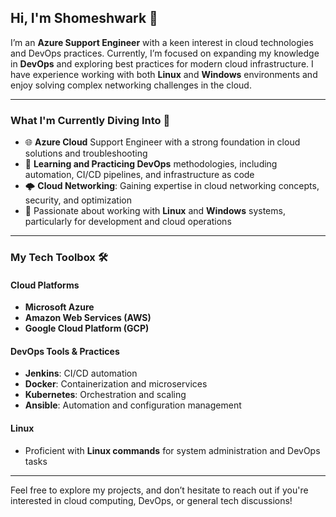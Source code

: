 ## Hi, I'm Shomeshwark 👋

I’m an **Azure Support Engineer** with a keen interest in cloud technologies and DevOps practices. Currently, I’m focused on expanding my knowledge in **DevOps** and exploring best practices for modern cloud infrastructure. I have experience working with both **Linux** and **Windows** environments and enjoy solving complex networking challenges in the cloud.

---

### What I'm Currently Diving Into 🌊
- 🌐 **Azure Cloud** Support Engineer with a strong foundation in cloud solutions and troubleshooting
- 🚀 **Learning and Practicing DevOps** methodologies, including automation, CI/CD pipelines, and infrastructure as code
- 🌩 **Cloud Networking**: Gaining expertise in cloud networking concepts, security, and optimization
- 🐧 Passionate about working with **Linux** and **Windows** systems, particularly for development and cloud operations

---

### My Tech Toolbox 🛠️

#### **Cloud Platforms**  
- **Microsoft Azure**  
- **Amazon Web Services (AWS)**  
- **Google Cloud Platform (GCP)**  

#### **DevOps Tools & Practices**  
- **Jenkins**: CI/CD automation  
- **Docker**: Containerization and microservices  
- **Kubernetes**: Orchestration and scaling  
- **Ansible**: Automation and configuration management

#### **Linux**  
- Proficient with **Linux commands** for system administration and DevOps tasks

---

Feel free to explore my projects, and don’t hesitate to reach out if you're interested in cloud computing, DevOps, or general tech discussions!
